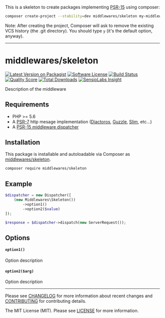This is a skeleton to create packages implementing [PSR-15](https://github.com/http-interop/http-middleware) using composer:

```sh
composer create-project --stability=dev middlewares/skeleton my-middleware
```

Note: After creating the project, Composer will ask to remove the existing VCS history (the .git directory). You should type `y` (it's the default option, anyway).

---

# middlewares/skeleton

[![Latest Version on Packagist][ico-version]][link-packagist]
[![Software License][ico-license]](LICENSE)
[![Build Status][ico-travis]][link-travis]
[![Quality Score][ico-scrutinizer]][link-scrutinizer]
[![Total Downloads][ico-downloads]][link-downloads]
[![SensioLabs Insight][ico-sensiolabs]][link-sensiolabs]

Description of the middleware

## Requirements

* PHP >= 5.6
* A [PSR-7](https://packagist.org/providers/psr/http-message-implementation) http mesage implementation ([Diactoros](https://github.com/zendframework/zend-diactoros), [Guzzle](https://github.com/guzzle/psr7), [Slim](https://github.com/slimphp/Slim), etc...)
* A [PSR-15 middleware dispatcher](https://github.com/middlewares/awesome-psr15-middlewares#dispatcher)

## Installation

This package is installable and autoloadable via Composer as [middlewares/skeleton](https://packagist.org/packages/middlewares/skeleton).

```sh
composer require middlewares/skeleton
```

## Example

```php
$dispatcher = new Dispatcher([
	(new Middlewares\Skeleton())
		->option1()
		->option2($value)
]);

$response = $dispatcher->dispatch(new ServerRequest());
```

## Options

#### `option1()`

Option description

#### `option2($arg)`

Option description

---

Please see [CHANGELOG](CHANGELOG.md) for more information about recent changes and [CONTRIBUTING](CONTRIBUTING.md) for contributing details.

The MIT License (MIT). Please see [LICENSE](LICENSE) for more information.

[ico-version]: https://img.shields.io/packagist/v/middlewares/skeleton.svg?style=flat-square
[ico-license]: https://img.shields.io/badge/license-MIT-brightgreen.svg?style=flat-square
[ico-travis]: https://img.shields.io/travis/middlewares/skeleton/master.svg?style=flat-square
[ico-scrutinizer]: https://img.shields.io/scrutinizer/g/middlewares/skeleton.svg?style=flat-square
[ico-downloads]: https://img.shields.io/packagist/dt/middlewares/skeleton.svg?style=flat-square
[ico-sensiolabs]: https://img.shields.io/sensiolabs/i/36786f5a-2a15-4399-8817-8f24fcd8c0b4.svg?style=flat-square

[link-packagist]: https://packagist.org/packages/middlewares/skeleton
[link-travis]: https://travis-ci.org/middlewares/skeleton
[link-scrutinizer]: https://scrutinizer-ci.com/g/middlewares/skeleton
[link-downloads]: https://packagist.org/packages/middlewares/skeleton
[link-sensiolabs]: https://insight.sensiolabs.com/projects/36786f5a-2a15-4399-8817-8f24fcd8c0b4
